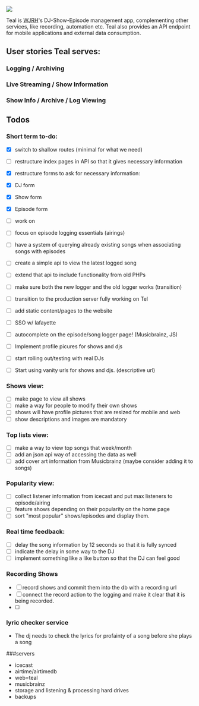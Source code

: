 ![](http://wjrh.org/teal-logo.png)

Teal is [WJRH](http://wjrh.org)'s DJ-Show-Episode management app, complementing other services, like recording, automation etc.
Teal also provides an API endpoint for mobile applications and external data consumption.

## User stories Teal serves:
### Logging / Archiving
### Live Streaming / Show Information
### Show Info /  Archive / Log Viewing

## Todos
### Short term to-do:
- [x] switch to shallow routes (minimal for what we need)
- [ ] restructure index pages in API so that it gives necessary information
- [X] restructure forms to ask for necessary information:
- [x] DJ form
- [x] Show form
- [x] Episode form
- [ ] work on 
- [ ] focus on episode logging essentials (airings)

- [ ] have a system of querying already existing songs when associating songs with episodes

- [ ] create a simple api to view the latest logged song
- [ ] extend that api to include functionality from old PHPs
- [ ] make sure both the new logger and the old logger works (transition)
- [ ] transition to the production server fully working on Tel

- [ ] add static content/pages to the website

- [ ] SSO w/ lafayette

- [ ] autocomplete on the episode/song logger page! (Musicbrainz, JS)

- [ ] Implement profile picures for shows and djs

- [ ] start rolling out/testing with real DJs
- [ ] Start using vanity urls for shows and djs. (descriptive url)

### Shows view:
- [ ] make page to view all shows
- [ ] make a way for people to modify their own shows
- [ ] shows will have profile pictures that are resized for mobile and web
- [ ] show descriptions and images are mandatory

### Top lists view:
- [ ] make a way to view top songs that week/month
- [ ] add an json api way of accessing the data as well
- [ ] add cover art information from Musicbrainz (maybe consider adding it to songs)

### Popularity view:
- [ ] collect listener information from icecast and put max listeners to episode/airing
- [ ] feature shows depending on their popularity on the home page
- [ ] sort "most popular" shows/episodes and display them.

### Real time feedback:
- [ ] delay the song information by 12 seconds so that it is fully synced
- [ ] indicate the delay in some way to the DJ
- [ ] implement something like a like button so that the DJ can feel good

### Recording Shows
- [ ] record shows and commit them into the db with a recording url
- [ ] connect the record action to the logging and make it clear that it is being recorded.
- [ ] 

### lyric checker service
- The dj needs to check the lyrics for profainty of a song before she plays a song

###servers
- icecast
- airtime/airtimedb
- web=teal
- musicbrainz
- storage and listening & processing hard drives
- backups

